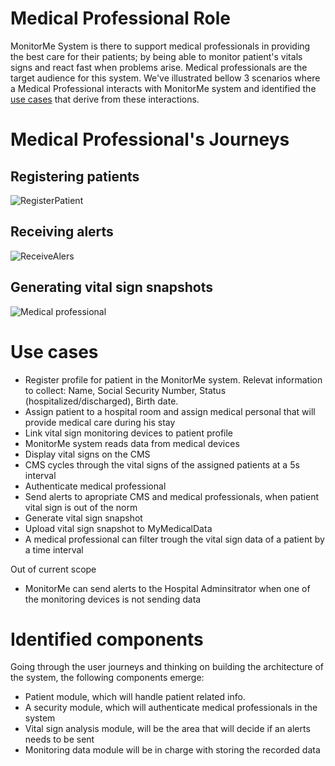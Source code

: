 # Medical Professional Role

MonitorMe System is there to support medical professionals in providing the best care for their patients; by being able to monitor patient's vitals signs and react fast when problems arise. Medical professionals are the target audience for this system. 
We've illustrated bellow 3 scenarios where a Medical Professional interacts with MonitorMe system and identified the [use cases](https://github.com/ArchitectsEvolutionZone/MonitorMe/blob/main/1.Requirements/UserJourneys/MedicalProfessional.md#use-cases) that derive from these interactions.

# Medical Professional's Journeys

## Registering patients
![RegisterPatient](https://github.com/ArchitectsEvolutionZone/MonitorMe/blob/main/resources/UserJourneys/registerPatients.png)

## Receiving alerts
![ReceiveAlers](https://github.com/ArchitectsEvolutionZone/MonitorMe/blob/main/resources/UserJourneys/alertsJourney.png)

## Generating vital sign snapshots
![Medical professional](https://github.com/ArchitectsEvolutionZone/MonitorMe/blob/main/resources/UserJourneys/snapshotJourney.png)

# Use cases 
- Register profile for patient in the MonitorMe system. Relevat information to collect: Name, Social Security Number, Status (hospitalized/discharged), Birth date.
- Assign patient to a hospital room and assign medical personal that will provide medical care during his stay 
- Link vital sign monitoring devices to patient profile
- MonitorMe system reads data from medical devices 
- Display vital signs on the CMS
- CMS cycles through the vital signs of the assigned patients at a 5s interval
- Authenticate medical professional
- Send alerts to apropriate CMS and medical professionals, when patient vital sign is out of the norm
- Generate vital sign snapshot
- Upload vital sign snapshot to MyMedicalData
- A medical professional can filter trough the vital sign data of a patient by a time interval 

Out of current scope 
- MonitorMe can send alerts to the Hospital Adminsitrator when one of the monitoring devices is not sending data 

# Identified components
Going through the user journeys and thinking on building the architecture of the system, the following components emerge: 
- Patient module, which will handle patient related info. 
- A security module, which will authenticate medical professionals in the system 
- Vital sign analysis module, will be the area that will decide if an alerts needs to be sent 
- Monitoring data module will be in charge with storing the recorded data 


